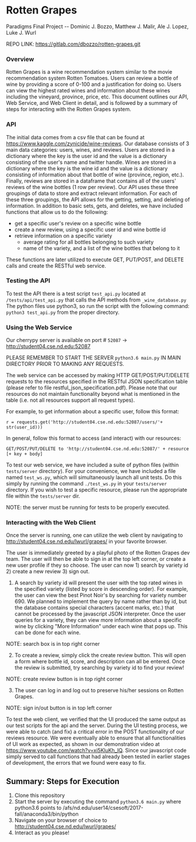 # Rotten Grapes

Paradigms Final Project --
Dominic J. Bozzo, Matthew J. Malir, Ale J. Lopez, Luke J. Wurl

REPO LINK: https://gitlab.com/dbozzo/rotten-grapes.git

### Overview
Rotten Grapes is a wine recommendation system similar to the movie recommendation system Rotten Tomatoes.
Users can review a bottle of wine by providing a score of 0-100 and a justification for doing so.
Users can view the highest rated wines and information about these wines including the vineyard, province, price, etc.
This document outlines our API, Web Service, and Web Client in detail, and is followed by a summary of steps for interacting with the Rotten Grapes system.

### API
The initial data comes from a csv file that can be found at https://www.kaggle.com/zynicide/wine-reviews.
Our database consists of 3 main data categories: users, wines, and reviews.
Users are stored in a dictionary where the key is the user id and the value is a dictionary consisting of the user's name and twitter handle.
Wines are stored in a dictionary where the key is the wine id and the value is a dictionary consisting of information about that bottle of wine (province, region, etc.).
Finally, reviews are stored in a dataframe that contains all of the users' reviews of the wine bottles (1 row per review).
Our API uses these three groupings of data to store and extract relevant information.
For each of these three groupings, the API allows for the getting, setting, and deleting of information.
In addition to basic sets, gets, and deletes, we have included functions that allow us to do the following:
- get a specific user's review on a specific wine bottle
- create a new review, using a specific user id and wine bottle id
- retrieve information on a specific variety
    - average rating for all bottles belonging to such variety
    - name of the variety, and a list of the wine bottles that belong to it


These functions are later utilized to execute GET, PUT/POST, and DELETE calls and create the RESTful web service.

### Testing the API
To test the API there is a test script `test_api.py` located at `/tests/api/test_api.py` that calls the API methods from `_wine_database.py`
The python files use python3, so run the script with the following command: `python3 test_api.py` from the proper directory.


### Using the Web Service
Our cherrypy server is available on port # `52087` -> http://student04.cse.nd.edu:52087

PLEASE REMEMBER TO START THE SERVER `python3.6 main.py` IN MAIN DIRECTORY PRIOR TO MAKING ANY REQUESTS.

The web service can be accessed by making HTTP GET/POST/PUT/DELETE requests to the resources specified in the
RESTful JSON specification table (please refer to file restful_json_specification.pdf). 
Please note that our resources do not maintain functionality beyond what is
mentioned in the table (i.e. not all resources support all request types).

For example, to get information about a specific user, follow this format:

    r = requests.get('http://student04.cse.nd.edu:52087/users/'+ str(user_id)))

In general, follow this format to access (and interact) with our resources:

    GET/POST/PUT/DELETE to 'http://student04.cse.nd.edu:52087/' + resource [+ key + body]

To test our web service, we have included a suite of python files (within `tests/server` directory). For your
convenience, we have included a file named `test_ws.py`, which will simultaneously launch all unit tests. Do this
simply by running the command `./test_ws.py` in your `tests/server` directory. 
If you wish to test a specific resource, please run the appropriate file within the `tests/server` dir.

NOTE: the server must be running for tests to be properly executed.


### Interacting with the Web Client
Once the server is running, one can utilize the web client by navigating to http://student04.cse.nd.edu/lwurl/grapes/ in your favorite browser.

The user is immediately greeted by a playful photo of the Rotten Grapes dev team. 
The user will then be able to sign in at the top left corner, or create a new user profile if they so choose. 
The user can now 1) search by variety id 2) create a new review 3) sign out. 

1) A search by variety id will present the user with the top rated wines in the specified variety (listed by score in descending order). 
For example, the user can view the best Pinot Noir's by searching for variety number 690. We planned to implement the query by name rather than by id, but
the database contains special characters (accent marks, etc.) that cannot be processed by the javascript JSON interpreter.
Once the user queries for a variety, they can view more information about a specific wine by clicking "More Information" under each wine that pops up. This can be done for each wine.

NOTE: search box is in top right corner

2) To create a review, simply click the create review button. This will open a form where bottle id, score, and description can all be entered.
Once the review is submitted, try searching by variety id to find your review!

NOTE: create review button is in top right corner

3) The user can log in and log out to preserve his/her sessions on Rotten Grapes.

NOTE: sign in/out button is in top left corner

To test the web client, we verified that the UI produced the same output as our test scripts for the api and the server. 
During the UI testing process, we were able to catch (and fix) a critical error in the POST functionality of our reviews resource. 
We were eventually able to ensure that all functionalities of UI work as expected, as shown in our demonstration video at https://www.youtube.com/watch?v=xi5KluKh_IQ. 
Since our javascript code simply served to call functions that had already been tested in earlier stages of development, 
the errors that we found were easy to fix.


## Summary: Steps for Execution
1. Clone this repository
2. Start the server by executing the command `python3.6 main.py` where python3.6 points to /afs/nd.edu/user14/csesoft/2017-fall/anaconda3/bin/python
3. Navigate on your browser of choice to http://student04.cse.nd.edu/lwurl/grapes/
4. Interact as you please! 

